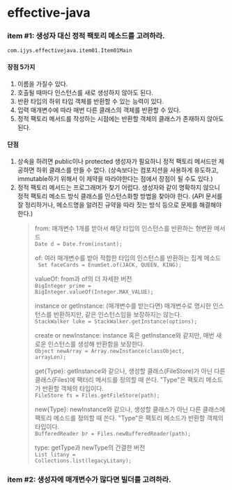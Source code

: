 # effective-java
### item #1: 생성자 대신 정적 팩토리 메소드를 고려하라.

<code>com.ijys.effectivejava.item01.Item01Main</code>

#### 장점 5가지
1. 이름을 가질수 있다.
2. 호출될 때마다 인스턴스를 새로 생성하지 않아도 된다.
3. 반환 타입의 하위 타입 객체를 반환할 수 있는 능력이 있다.
4. 입력 매개변수에 따라 매번 다른 클래스의 객체를 반환할 수 있다.
5. 정적 팩토리 메서드를 작성하는 시점에는 반환할 객체의 클래스가 존재하지 않아도 된다.
#### 단점
1. 상속을 하려면 public이나 protected 생성자가 필요하니 정적 팩토리 메서드만 제공하면 하위 클래스를 만들 수 없다. (상속보다는 컴포지션을 사용하게 유도하고, immutable하기 위해서 이 제약을 따라야한다는 점에서 장점이 될 수도 있다.)
2. 정적 팩토리 메서드는 프로그래머가 찾기 어럽다. 생성자와 같이 명확하지 않으니 정적 팩토리 메소드 방식 클래스를 인스턴스화할 방법을 찾아야 한다. (API 문서를 잘 정리하거나, 메소드명을 알려진 규약을 따라 짓는 방식 등으로 문제를 해결해야한다.)
    > from: 매개변수 1개를 받아서 해당 타입의 인스턴스를 반환하는 형변환 메서드  
   > <code>Date d = Date.from(instant);</code>
   > 
   > of: 여러 매개변수를 받아 적합한 타입의 인스턴스를 반환하는 집계 메소드  
   > <code> Set<Rank> faceCards = EnumSet.of(JACK, QUEEN, KING);</code>
   > 
   > valueOf: from과 of의 더 자세한 버전  
   > <code>BigInteger prime = BigInteger.valueOf(Integer.MAX_VALUE);</code>
   > 
   > instance or getInstance: (매개변수를 받는다면) 매개변수로 명시한 인스턴스를 반환하지만, 같은 인스턴스임을 보장하지는 않는다.  
   > <code>StackWalker luke = StackWalker.getInstance(options);</code>
   > 
   > create or newInstance: instance 혹은 getInstance와 같지만, 매번 새로운 인스턴스를 생성해 반환함을 보장한다.  
   > <code>Object newArray = Array.newInstance(classObject, arrayLen);</code>
   > 
   > get{Type}: getInstance와 같으나, 생성할 클래스(FileStore)가 아닌 다른 클래스(Files)에 팩터리 메서드를 정의할 때 쓴다. "Type"은 팩토리 메소드가 반환할 객체의 타입이다.  
   > <code>FileStore fs = Files.getFileStore(path);</code>
   > 
   > new{Type}: newInstance와 같으나, 생성할 클래스가 아닌 다른 클래스에 팩토리 메소드를 정의할 때 쓴다. "Type"은 팩토리 메소드가 반환할 객체의 타입이다.  
   > <code>BufferedReader br = Files.newBufferedReader(path);</code>
   > 
   > type: getType과 newType의 간결한 버전  
   > <code>List<Compliant> litany = Collections.list(legacyLitany);</code>

### item #2: 생성자에 매개변수가 많다면 빌더를 고려하라.


